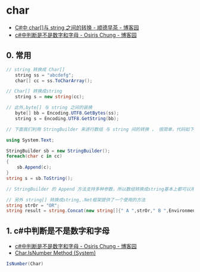# char

- [C#中 char[]与 string 之间的转换 - 顺德早茶 - 博客园](https://www.cnblogs.com/wintalen/archive/2010/12/20/1911599.html)
- [c#中判断是不是数字和字母 - Osiris Chung - 博客园](https://www.cnblogs.com/osiris/articles/2018392.html)

## 0. 常用

```c#
// string 转换成 Char[]
　　string ss = "abcdefg";
　　char[] cc = ss.ToCharArray();

// Char[] 转换成string
　　string s = new string(cc);

// 此外,byte[] 与 string 之间的装换
　　byte[] bb = Encoding.UTF8.GetBytes(ss);
　　string s = Encoding.UTF8.GetString(bb);

// 下面我们利用 StringBuilder 来进行数组 与 string 间的转换 ， 很简单，代码如下

using System.Text;

StringBuilder sb = new StringBuilder();
foreach(char c in cc)
{
    sb.Append(c);
}
string s = sb.ToString();

// StringBuilder 的 Append 方法支持多种参数，所以数组转换成string基本上都可以用它。

// 另外 string[] 转换成string,.Net框架提供了一个使用的方法
string strOr = "OR";
string result = string.Concat(new string[]{" A ",strOr," B ",Environment.NewLine," C ",strOr," D "});
```

## 1. c#中判断是不是数字和字母

- [c#中判断是不是数字和字母 - Osiris Chung - 博客园](https://www.cnblogs.com/osiris/articles/2018392.html)
- [Char.IsNumber Method (System)](https://docs.microsoft.com/en-us/dotnet/api/system.char.isnumber?view=netcore-3.1)

```c#
IsNumber(Char)
```

